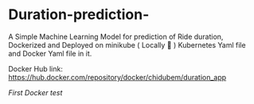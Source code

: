 # Duration-prediction-

A Simple Machine Learning Model for prediction of Ride duration, Dockerized and Deployed on minikube ( Locally 🙂 ) 
Kubernetes Yaml file and Docker Yaml file in it. 

Docker Hub link: https://hub.docker.com/repository/docker/chidubem/duration_app

_First Docker test_ 
